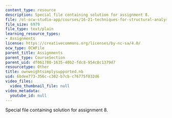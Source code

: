 ```yaml
---
content_type: resource
description: Special file containing solution for assignment 8.
file: /ol-ocw-studio-app/courses/16-21-techniques-for-structural-analysis-and-design-spring-2005/6bdee773356cc302b7cbc76775f032d6_ownweightsimplysupported.nb
file_size: 6979
file_type: text/plain
learning_resource_types:
- Assignments
license: https://creativecommons.org/licenses/by-nc-sa/4.0/
ocw_type: OCWFile
parent_title: Assignments
parent_type: CourseSection
parent_uid: df061780-1635-40b2-fdc8-954c8c1379d7
resourcetype: Other
title: ownweightsimplysupported.nb
uid: 6bdee773-356c-c302-b7cb-c76775f032d6
video_files:
  video_thumbnail_file: null
video_metadata:
  youtube_id: null
---
```

Special file containing solution for assignment 8.